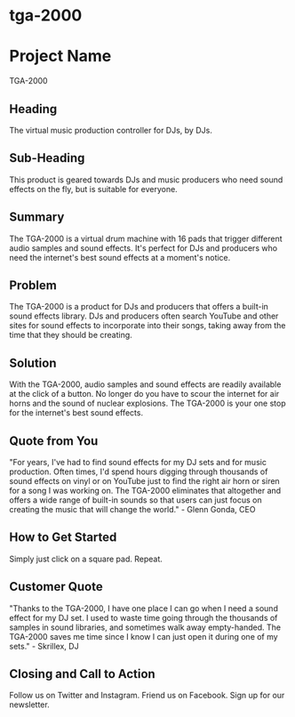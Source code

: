 # tga-2000

# Project Name # 

TGA-2000
 
## Heading ##

The virtual music production controller for DJs, by DJs.

## Sub-Heading ##
This product is geared towards DJs and music producers who need sound effects on the fly, but is suitable for everyone.

## Summary ##

The TGA-2000 is a virtual drum machine with 16 pads that trigger different audio samples and sound effects. It's perfect for DJs and producers who need the internet's best sound effects at a moment's notice.

## Problem ##

The TGA-2000 is a product for DJs and producers that offers a built-in sound effects library. DJs and producers often search YouTube and other sites for sound effects to incorporate into their songs, taking away from the time that they should be creating.

## Solution ##

With the TGA-2000, audio samples and sound effects are readily available at the click of a button. No longer do you have to scour the internet for air horns and the sound of nuclear explosions. The TGA-2000 is your one stop for the internet's best sound effects.

## Quote from You ##

"For years, I've had to find sound effects for my DJ sets and for music production. Often times, I'd spend hours digging through thousands of sound effects on vinyl or on YouTube just to find the right air horn or siren for a song I was working on. The TGA-2000 eliminates that altogether and offers a wide range of built-in sounds so that users can just focus on creating the music that will change the world." - Glenn Gonda, CEO


## How to Get Started ##

Simply just click on a square pad. Repeat.


## Customer Quote ##

"Thanks to the TGA-2000, I have one place I can go when I need a sound effect for my DJ set. I used to waste time going through the thousands of samples in sound libraries, and sometimes walk away empty-handed. The TGA-2000 saves me time since I know I can just open it during one of my sets." - Skrillex, DJ

## Closing and Call to Action ##

Follow us on Twitter and Instagram. Friend us on Facebook. Sign up for our newsletter.
